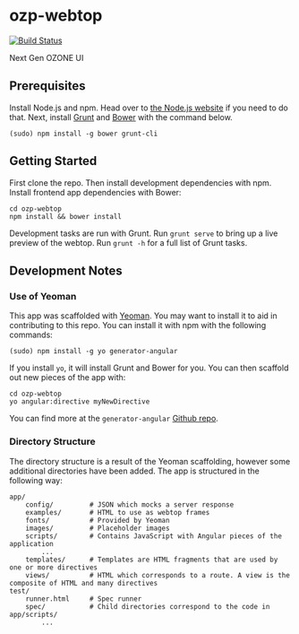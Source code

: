 # ozp-webtop

[![Build Status](https://travis-ci.org/ozone-development/ozp-webtop.svg?branch=master)](https://travis-ci.org/ozone-development/ozp-webtop)

Next Gen OZONE UI

## Prerequisites
Install Node.js and npm. Head over to [the Node.js website](http://nodejs.org/) if you need to do that.
Next, install [Grunt](http://gruntjs.com/) and [Bower](http://bower.io/) with the command below.

    (sudo) npm install -g bower grunt-cli

## Getting Started
First clone the repo. Then install development dependencies with npm. Install frontend app dependencies with Bower:

    cd ozp-webtop
    npm install && bower install
    
Development tasks are run with Grunt. Run `grunt serve` to bring up a live preview of the webtop. Run `grunt -h` for a full list of Grunt tasks.

## Development Notes

### Use of Yeoman
This app was scaffolded with [Yeoman](http://yeoman.io/). You may want to install it to aid in contributing to this repo. You can install it with npm with the following commands:

    (sudo) npm install -g yo generator-angular
    
If you install `yo`, it will install Grunt and Bower for you. You can then scaffold out new pieces of the app with:

    cd ozp-webtop
    yo angular:directive myNewDirective
    
You can find more at the `generator-angular` [Github repo](https://github.com/yeoman/generator-angular).

### Directory Structure
The directory structure is a result of the Yeoman scaffolding, however some additional directories have been added. The app is structured in the following way:

```
app/            
    config/         # JSON which mocks a server response
    examples/       # HTML to use as webtop frames
    fonts/          # Provided by Yeoman
    images/         # Placeholder images 
    scripts/        # Contains JavaScript with Angular pieces of the application
        ...
    templates/      # Templates are HTML fragments that are used by one or more directives
    views/          # HTML which corresponds to a route. A view is the composite of HTML and many directives
test/ 
    runner.html     # Spec runner
    spec/           # Child directories correspond to the code in app/scripts/         
        ...
```
